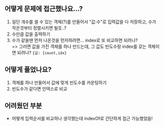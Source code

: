 ## 어떻게 문제에 접근했나요...?

1. 일단 개수를 셀 수 있는 객체(?)를 만들어서 "값:수"로 입력값을 다 저장하고, 수가 작은것부터 정렬시키면 될듯..?
2. 수만큼 값을 출력하기
3. 수가 같을땐 먼저 나온것을 먼저하려면... index로 또 비교하면 되려나?<br />
   => 그러면 값을 가진 객체를 하나 만드는데, 그 값도 빈도수랑 index를 갖는 객체이면 되려나?
   `{값: {count,idx}`

## 어떻게 풀었나요?

1. 객체를 하나 만들어서 값에 맞게 빈도수를 카운팅하기
2. 빈도수가 같다면 인덱스로 비교

## 어려웠던 부분

- 어떻게 입력순서를 비교하나 생각했는데 indexOf로 간단하게 접근 가능했었음!
